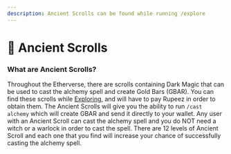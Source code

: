 ```yaml
---
description: Ancient Scrolls can be found while running /explore
---
```


# 📜 Ancient Scrolls

### What are Ancient Scrolls?

Throughout the Etherverse, there are scrolls containing Dark Magic that can be used to cast the alchemy spell and create Gold Bars (GBAR). You can find these scrolls while [Exploring](../gameplay/earning-points/exploring.md), and will have to pay Rupeez in order to obtain them. The Ancient Scrolls will give you the ability to run `/cast alchemy` which will create GBAR and send it directly to your wallet. Any user with an Ancient Scroll can cast the alchemy spell and you do NOT need a witch or a warlock in order to cast the spell. There are 12 levels of Ancient Scroll and each one that you find will increase your chance of successfully casting the alchemy spell.
